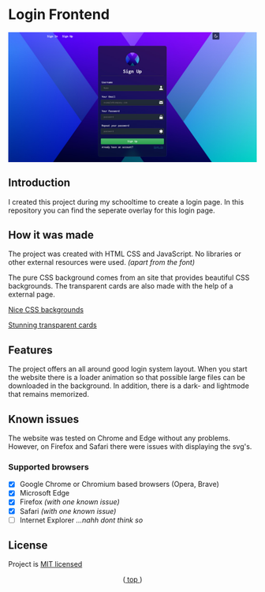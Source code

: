<div id="top"></div>

# Login Frontend

<img align="center" src="github/cover.jpg"/>

## Introduction

I created this project during my schooltime to create a login page. In this repository you can find the seperate overlay for this login page. 

## How it was made

The project was created with HTML CSS and JavaScript. 
No libraries or other external resources were used. _(apart from the font)_

The pure CSS background comes from an site that provides beautiful CSS backgrounds. The transparent cards are also made with the help of a external page.

[Nice CSS backgrounds](https://gradienta.io/)

[Stunning transparent cards](https://ui.glass/generator/)

## Features

The project offers an all around good login system layout. When you start the website there is a loader animation so that possible large files can be downloaded in the background. In addition, there is a dark- and lightmode that remains memorized.

## Known issues

The website was tested on Chrome and Edge without any problems. However, on Firefox and Safari there were issues with displaying the svg's.

### Supported browsers

- [x] Google Chrome or Chromium based browsers (Opera, Brave)
- [x] Microsoft Edge
- [x] Firefox _(with one known issue)_ 
- [x] Safari _(with one known issue)_
- [ ] Internet Explorer _...nahh dont think so_

 ## License

Project is [MIT licensed](./LICENSE)

<p align="center">(<a href="#top"> top </a>)</p>
